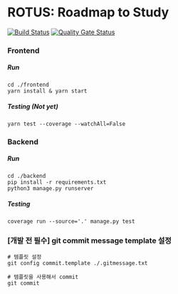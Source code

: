 # ROTUS: Roadmap to Study
[![Build Status](https://travis-ci.com/swsnu/swpp2020-team6.svg?branch=master)](https://travis-ci.com/swsnu/swpp2020-team6)  [![Quality Gate Status](https://sonarcloud.io/api/project_badges/measure?project=swsnu_swpp2020-team6&metric=alert_status)](https://sonarcloud.io/dashboard?id=swsnu_swpp2020-team6)

### Frontend

##### Run

```shell
cd ./frontend
yarn install & yarn start
```

##### Testing (Not yet)

```shell
yarn test --coverage --watchAll=False
```



### Backend

##### Run

```shell
cd ./backend
pip install -r requirements.txt
python3 manage.py runserver	
```

##### Testing

```shell
coverage run --source='.' manage.py test
```



### [개발 전 필수] git commit message template 설정

```shell
# 템플릿 설정
git config commit.template ./.gitmessage.txt

# 템플릿을 사용해서 commit
git commit 
```

